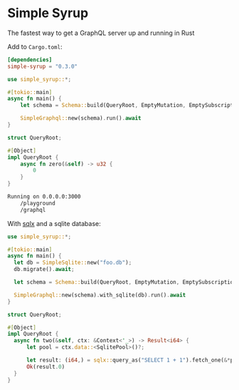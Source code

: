 # Simple Syrup

The fastest way to get a GraphQL server up and running in Rust

Add to `Cargo.toml`:

```toml
[dependencies]
simple-syrup = "0.3.0"
```

```rust
use simple_syrup::*;

#[tokio::main]
async fn main() {
    let schema = Schema::build(QueryRoot, EmptyMutation, EmptySubscription);

    SimpleGraphql::new(schema).run().await
}

struct QueryRoot;

#[Object]
impl QueryRoot {
    async fn zero(&self) -> u32 {
        0
    }
}
```

```bash
Running on 0.0.0.0:3000
    /playground
    /graphql
```

With [sqlx](https://crates.io/crates/sqlx) and a sqlite database: 

```rust
use simple_syrup::*;

#[tokio::main]
async fn main() {
  let db = SimpleSqlite::new("foo.db");
  db.migrate().await;

  let schema = Schema::build(QueryRoot, EmptyMutation, EmptySubscription);

  SimpleGraphql::new(schema).with_sqlite(db).run().await
}

struct QueryRoot;

#[Object]
impl QueryRoot {
  async fn two(&self, ctx: &Context<'_>) -> Result<i64> {
      let pool = ctx.data::<SqlitePool>()?;

      let result: (i64,) = sqlx::query_as("SELECT 1 + 1").fetch_one(&*pool).await?;
      Ok(result.0)
  }
}
```

